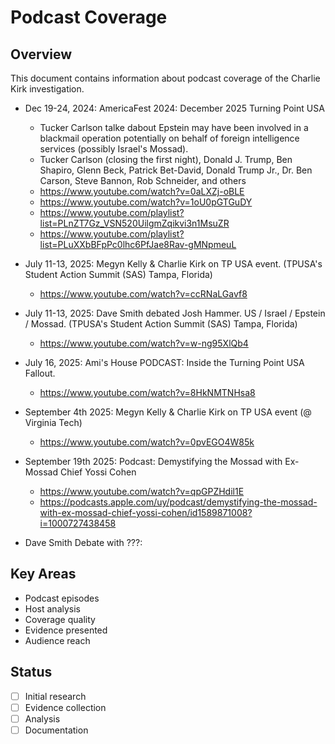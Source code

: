 # Podcast Coverage

## Overview
This document contains information about podcast coverage of the Charlie Kirk investigation.


* Dec 19-24, 2024: AmericaFest 2024: December 2025 Turning Point USA
  * Tucker Carlson talke dabout Epstein may have been involved in a blackmail operation potentially on behalf of foreign intelligence services (possibly Israel's Mossad).
  * Tucker Carlson (closing the first night), Donald J. Trump, Ben Shapiro, Glenn Beck, Patrick Bet-David, Donald Trump Jr., Dr. Ben Carson, Steve Bannon, Rob Schneider, and others
  * https://www.youtube.com/watch?v=0aLXZj-oBLE
  * https://www.youtube.com/watch?v=1oU0pGTGuDY
  * https://www.youtube.com/playlist?list=PLnZT7Gz_VSN520UilgmZqikvi3n1MsuZR
  * https://www.youtube.com/playlist?list=PLuXXbBFpPc0lhc6PfJae8Rav-gMNpmeuL


* July 11-13, 2025: Megyn Kelly & Charlie Kirk on TP USA event. (TPUSA's Student Action Summit (SAS) Tampa, Florida)
  * https://www.youtube.com/watch?v=ccRNaLGavf8

* July 11-13, 2025: Dave Smith debated Josh Hammer. US / Israel / Epstein / Mossad. (TPUSA's Student Action Summit (SAS) Tampa, Florida)
  * https://www.youtube.com/watch?v=w-ng95XlQb4

* July 16, 2025: Ami's House PODCAST: Inside the Turning Point USA Fallout.  
  * https://www.youtube.com/watch?v=8HkNMTNHsa8

* September 4th 2025: Megyn Kelly & Charlie Kirk on TP USA event (@ Virginia Tech)
   * https://www.youtube.com/watch?v=0pvEGO4W85k

* September 19th 2025: Podcast: Demystifying the Mossad with Ex-Mossad Chief Yossi Cohen
   * https://www.youtube.com/watch?v=qpGPZHdil1E
   * https://podcasts.apple.com/uy/podcast/demystifying-the-mossad-with-ex-mossad-chief-yossi-cohen/id1589871008?i=1000727438458



* Dave Smith Debate with ???: 





## Key Areas
- Podcast episodes
- Host analysis
- Coverage quality
- Evidence presented
- Audience reach

## Status
- [ ] Initial research
- [ ] Evidence collection
- [ ] Analysis
- [ ] Documentation